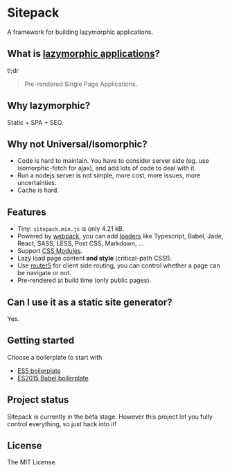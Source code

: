 # Sitepack
A framework for building lazymorphic applications.


## What is [lazymorphic applications](https://blog.andyet.com/2015/05/18/lazymorphic-apps-bringing-back-static-web)?
tl;dr
> Pre-rendered Single Page Applications.


## Why lazymorphic?
Static + SPA + SEO.


## Why not Universal/Isomorphic?
- Code is hard to maintain. You have to consider server side (eg. use isomorphic-fetch for ajax), and add lots of code to deal with it.
- Run a nodejs server is not simple, more cost, more issues, more uncertainties.
- Cache is hard.


## Features
- Tiny: `sitepack.min.js` is only 4.21 kB.
- Powered by [webpack](https://webpack.github.io/), you can add [loaders](https://webpack.github.io/docs/list-of-loaders.html) like Typescript, Babel, Jade, React, SASS, LESS, Post CSS, Markdown, ...
- Support [CSS Modules](https://github.com/css-modules/css-modules).
- Lazy load page content **and style** (critical-path CSS!).
- Use [router5](http://router5.github.io/) for client side routing, you can control whether a page can be navigate or not.
- Pre-rendered at build time (only public pages).


## Can I use it as a static site generator?
Yes.


## Getting started
Choose a boilerplate to start with
- [ES5 boilerplate](https://github.com/sitepack/es5-boilerplate)
- [ES2015 Babel boilerplate](https://github.com/sitepack/es2015-babel-boilerplate)


## Project status
Sitepack is currently in the beta stage. However this project let you fully control everything, so just hack into it!


## License
The MIT License.
